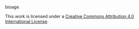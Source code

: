bioage

This work is licensed under a
[Creative Commons Attribution 4.0 International License][cc-by].

[cc-by]: http://creativecommons.org/licenses/by/4.0/
